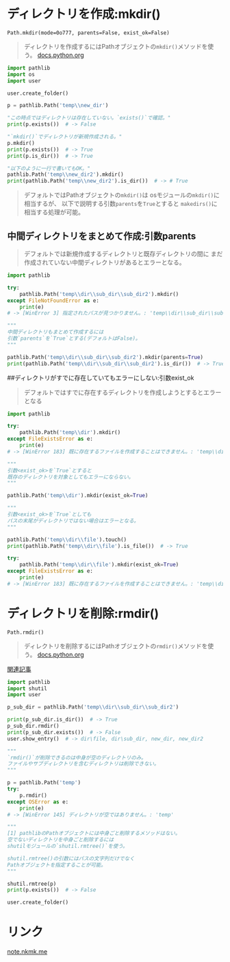 # ディレクトリを作成:mkdir()

`Path.mkdir(mode=0o777, parents=False, exist_ok=False)`

> ディレクトリを作成するにはPathオブジェクトの`mkdir()`メソッドを使う。
[docs.python.org](https://docs.python.org/ja/3/library/pathlib.html#pathlib.Path.mkdir)

```python
import pathlib
import os
import user

user.create_folder()

p = pathlib.Path('temp\\new_dir')

"この時点ではディレクトリは存在していない。`exists()`で確認。"
print(p.exists())  # -> False

"`mkdir()`でディレクトリが新規作成される。"
p.mkdir()
print(p.exists())  # -> True
print(p.is_dir())  # -> True

"以下のように一行で書いてもOK。"
pathlib.Path('temp\\new_dir2').mkdir()
print(pathlib.Path('temp\\new_dir2').is_dir())  # -> # True
```

> デフォルトではPathオブジェクトの`mkdir()`は
  osモジュールの`mkdir()`に相当するが、
  以下で説明する引数`parents`を`True`とすると
  `makedirs()`に相当する処理が可能。

## 中間ディレクトリをまとめて作成:引数parents

> デフォルトでは新規作成するディレクトリと既存ディレクトリの間に
  まだ作成されていない中間ディレクトリがあるとエラーとなる。

```python
import pathlib

try:
    pathlib.Path('temp\\dir\\sub_dir\\sub_dir2').mkdir()
except FileNotFoundError as e:
    print(e)
# -> [WinError 3] 指定されたパスが見つかりません。: 'temp\\dir\\sub_dir\\sub_dir2'

"""
中間ディレクトリもまとめて作成するには
引数`parents`を`True`とする(デフォルトはFalse)。
"""

pathlib.Path('temp\\dir\\sub_dir\\sub_dir2').mkdir(parents=True)
print(pathlib.Path('temp\\dir\\sub_dir\\sub_dir2').is_dir())  # -> True
```

##ディレクトリがすでに存在していてもエラーにしない:引数exist_ok

> デフォルトではすでに存在するディレクトリを作成しようとするとエラーとなる

```python
import pathlib

try:
    pathlib.Path('temp\\dir').mkdir()
except FileExistsError as e:
    print(e)
# -> [WinError 183] 既に存在するファイルを作成することはできません。: 'temp\\dir'

"""
引数<exist_ok>を`True`とすると
既存のディレクトリを対象としてもエラーにならない。
"""

pathlib.Path('temp\\dir').mkdir(exist_ok=True)

"""
引数<exist_ok>を`True`としても
パスの末尾がディレクトリではない場合はエラーとなる。
"""

pathlib.Path('temp\\dir\\file').touch()
print(pathlib.Path('temp\\dir\\file').is_file())  # -> True

try:
    pathlib.Path('temp\\dir\\file').mkdir(exist_ok=True)
except FileExistsError as e:
    print(e)
# -> [WinError 183] 既に存在するファイルを作成することはできません。: 'temp\\dir\\file'
```

# ディレクトリを削除:rmdir()

`Path.rmdir()`

> ディレクトリを削除するにはPathオブジェクトの`rmdir()`メソッドを使う。
[docs.python.org](https://docs.python.org/ja/3/library/pathlib.html#pathlib.Path.rmdir)

[関連記事](../2.%20フォルダの作成、ファイルとフォルダの削除・移動/2.%20ファイル・フォルダを削除.md#フォルダを中身ごと削除:shutil.rmtree())
```python
import pathlib
import shutil
import user

p_sub_dir = pathlib.Path('temp\\dir\\sub_dir\\sub_dir2')

print(p_sub_dir.is_dir())  # -> True
p_sub_dir.rmdir()
print(p_sub_dir.exists())  # -> False
user.show_entry()  # -> dir\file, dir\sub_dir, new_dir, new_dir2

"""
`rmdir()`が削除できるのは中身が空のディレクトリのみ。
ファイルやサブディレクトリを含むディレクトリは削除できない。
"""

p = pathlib.Path('temp')
try:
    p.rmdir()
except OSError as e:
    print(e)
# -> [WinError 145] ディレクトリが空ではありません。: 'temp'

"""
[1] pathlibのPathオブジェクトには中身ごと削除するメソッドはない。
空でないディレクトリを中身ごと削除するには
shutilモジュールの`shutil.rmtree()`を使う。

shutil.rmtree()の引数にはパスの文字列だけでなく
Pathオブジェクトを指定することが可能。
"""

shutil.rmtree(p)
print(p.exists())  # -> False

user.create_folder()
```

# リンク

[note.nkmk.me](https://note.nkmk.me/python-pathlib-mkdir-rmdir/)
